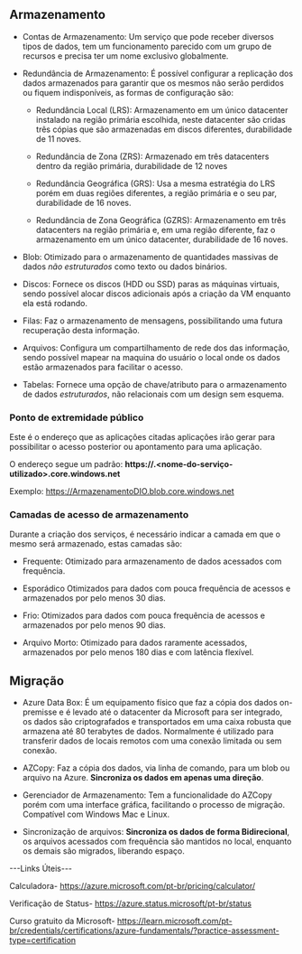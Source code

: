 ## Armazenamento

- Contas de Armazenamento: Um serviço que pode receber diversos tipos de dados, tem um funcionamento parecido com um grupo de recursos e precisa ter um nome exclusivo globalmente.

- Redundância de Armazenamento: É possível  configurar a replicação dos dados armazenados para garantir que os mesmos não serão perdidos ou fiquem indisponíveis, as formas de configuração são:

	- Redundância Local (LRS): Armazenamento em um único datacenter instalado na região primária escolhida, neste datacenter são cridas três cópias  que são armazenadas em discos diferentes, durabilidade de 11 noves.

	- Redundância de Zona (ZRS): Armazenado em três datacenters dentro da região primária, durabilidade de 12 noves

	- Redundância Geográfica (GRS): Usa a mesma estratégia do LRS porém em duas regiões diferentes, a região primária e o seu par, durabilidade de 16 noves.

	- Redundância de Zona Geográfica (GZRS): Armazenamento em três datacenters na região primária e, em uma região diferente, faz o armazenamento em um único datacenter, durabilidade de 16 noves.

- Blob: Otimizado para o armazenamento de quantidades massivas de dados *não estruturados* como texto ou dados binários.

- Discos: Fornece os discos (HDD ou SSD) paras as máquinas virtuais, sendo possível alocar discos adicionais após a criação da VM enquanto ela está rodando.

- Filas: Faz o armazenamento de mensagens, possibilitando uma futura recuperação desta informação.

- Arquivos: Configura um compartilhamento de rede dos das informação, sendo possível mapear na maquina do usuário o local onde os dados estão armazenados para facilitar o acesso.

- Tabelas: Fornece uma opção de chave/atributo para o armazenamento de dados *estruturados*, não relacionais com um design sem esquema.

### Ponto de extremidade público 

Este é o endereço que as aplicações citadas aplicações irão gerar para possibilitar o acesso posterior ou apontamento para uma aplicação. 

O endereço segue um padrão: **https://<nome-da-conta-da-armazenamento>.<nome-do-serviço-utilizado>.core.windows.net**

Exemplo:  https://ArmazenamentoDIO.blob.core.windows.net

### Camadas de acesso de armazenamento

Durante a criação dos serviços, é necessário indicar a camada em que o mesmo será armazenado, estas camadas são:

- Frequente: Otimizado para armazenamento de dados acessados com frequência.

- Esporádico Otimizados para dados com pouca frequência de acessos e armazenados por pelo menos 30 dias.

- Frio: Otimizados para dados com pouca frequência de acessos e armazenados por pelo menos 90 dias.

- Arquivo Morto: Otimizado para dados raramente acessados, armazenados por pelo menos 180 dias e com latência flexível.

## Migração

- Azure Data Box: É um equipamento físico que faz a cópia dos dados on-premisse e é levado até o datacenter da Microsoft para ser integrado, os dados são criptografados e transportados em uma caixa robusta que armazena até 80 terabytes de dados. Normalmente é utilizado para transferir dados de locais remotos com uma conexão limitada ou sem conexão.

- AZCopy: Faz a cópia dos dados, via linha de comando, para um blob ou arquivo na Azure. **Sincroniza os dados em apenas uma direção**.

-  Gerenciador de Armazenamento: Tem a funcionalidade do AZCopy porém com uma interface gráfica, facilitando o processo de migração. Compatível com Windows Mac e Linux. 

- Sincronização de arquivos: **Sincroniza os dados de forma Bidirecional**, os arquivos acessados com frequência são mantidos no local, enquanto os demais são migrados, liberando espaço.

---Links Úteis---

Calculadora- https://azure.microsoft.com/pt-br/pricing/calculator/

Verificação de Status- https://azure.status.microsoft/pt-br/status

Curso gratuito da Microsoft- https://learn.microsoft.com/pt-br/credentials/certifications/azure-fundamentals/?practice-assessment-type=certification
